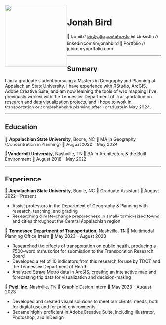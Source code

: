 
<img style="float: left;" src="https://media.licdn.com/dms/image/D5603AQFXBSv09wfw-w/profile-displayphoto-shrink_800_800/0/1681934006403?e=1698883200&v=beta&t=Qnc7ic_lma-iQoXQMnYbgn_Uy_b5r1zRYwzv3E3Cebc" width=200/>

# Jonah Bird

:e-mail: Email // birdjc@appstate.edu
:computer: LinkedIn // linkedin.com/in/jonahbird
:file_folder: Portfolio // jcbird.myportfolio.com

---

## Summary

I am a graduate student pursuing a Masters in Geography and Planning at Appalachian State University. I have experience with RStudio, ArcGIS, Adobe Creative Suite, and am now learning the tools of web mapping! I've previously worked with the Tennessee Department of Transportation on research and data visualization projects, and I hope to work in transportation or comprehensive planning after I graduate in May 2024.

---

## Education

:round_pushpin: **Appalachian State University**, Boone, NC
:book: MA in Geography (Concentration in Planning)
:calendar: August 2022 - May 2024

:round_pushpin:**Vanderbilt University**, Nashville, TN
:book: BA in Architecture & the Built Environment
:calendar: August 2018 - May 2022

---

## Experience

:round_pushpin: **Appalachian State University**, Boone, NC
:bookmark: Graduate Assistant
:calendar: August 2022 - Present

- Assist professors in the Department of Geography & Planning with research, teaching, and grading
- Researching climate-change preparedness in small- to mid-sized towns and cities throughout the Central Appalachian region

:round_pushpin: **Tennessee Department of Transportation**, Nashville, TN
:bookmark: Multimodal Planning Office Intern
:calendar: May 2023 - August 2023

- Researched the effects of transportation on public health, producing a 7500-word manuscript for submission to the Transporation Research Board
- Developed a set of 10 indicators from this research for use by TDOT and the Tennessee Department of Health
- Analyzed Strava Metro data in ArcGIS, creating an interactive map and forecasting trip data for visualization and decision-making

:round_pushpin: **Pyxl, Inc**, Nashville, TN
:bookmark: Graphic Design Intern
:calendar: May 2023 - August 2023

- Developed and created visual solutions to meet our clients’ needs, both for digital use and for print environments
- Became highly proficient in Adobe Creative Suite, including Illustrator, Photoshop, and InDesign